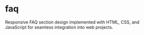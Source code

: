 # faq
Responsive FAQ section design implemented with HTML, CSS, and JavaScript for seamless integration into web projects.
